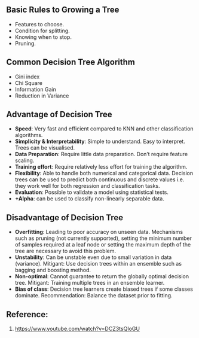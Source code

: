 ## Basic Rules to Growing a Tree
* Features to choose.
* Condition for splitting.
* Knowing when to stop.
* Pruning.

## Common Decision Tree Algorithm
* Gini index
* Chi Square
* Information Gain
* Reduction in Variance

## Advantage of Decision Tree
* **Speed**: Very fast and efficient compared to KNN and other classification algorithms.
* **Simplicity & Interpretability**: Simple to understand. Easy to interpret. Trees can be visualised.
* **Data Preparation**: Require little data preparation. Don’t require feature scaling.
* **Training effort**: Require relatively less effort for training the algorithm.
* **Flexibility**: Able to handle both numerical and categorical data. Decision trees can be used to predict both continuous and discrete values i.e. they work well for both regression and classification tasks.
* **Evaluation**: Possible to validate a model using statistical tests.
* **+Alpha**: can be used to classify non-linearly separable data.

## Disadvantage of Decision Tree
* **Overfitting**: Leading to poor accuracy on unseen data. Mechanisms such as pruning (not currently supported), setting the minimum number of samples required at a leaf node or setting the maximum depth of the tree are necessary to avoid this problem.
* **Unstability**: Can be unstable even due to small variation in data (variance). Mitigant: Use decision trees within an ensemble such as bagging and boosting method.
* **Non-optimal**: Cannot guarantee to return the globally optimal decision tree. Mitigant: Training multiple trees in an ensemble learner.
* **Bias of class**: Decision tree learners create biased trees if some classes dominate. Recommendation: Balance the dataset prior to fitting.

## Reference:
1. https://www.youtube.com/watch?v=DCZ3tsQIoGU
